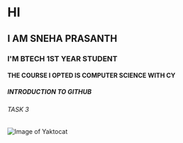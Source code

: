 # HI 
## I AM SNEHA PRASANTH
### I'M BTECH 1ST YEAR STUDENT
#### THE COURSE I OPTED IS COMPUTER SCIENCE WITH CY
##### INTRODUCTION TO GITHUB
###### TASK 3
![Image of Yaktocat](https://octodex.github.com/images/yaktocat.png)
